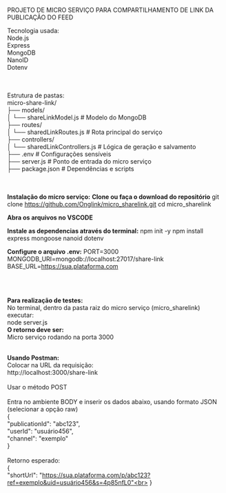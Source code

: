 PROJETO DE MICRO SERVIÇO PARA COMPARTILHAMENTO DE LINK DA PUBLICAÇÃO DO FEED

Tecnologia usada: <br>
Node.js<br>
Express<br>
MongoDB<br>
NanoID<br>
Dotenv<br>


<br><br>
Estrutura de pastas:<br>
micro-share-link/<br>
├── models/<br>
│   └── shareLinkModel.js         # Modelo do MongoDB<br>
├── routes/<br>
│   └── sharedLinkRoutes.js          # Rota principal do serviço<br>
├── controllers/<br>
│   └── sharedLinkControllers.js # Lógica de geração e salvamento<br>
├── .env                      # Configurações sensíveis<br>
├── server.js                 # Ponto de entrada do micro serviço<br>
├── package.json              # Dependências e scripts<br>
<br><br>

<b>Instalação do micro serviço:</b>
<b>Clone ou faça o download do repositório</b>
git clone https://github.com/Onglink/micro_sharelink.git
cd micro_sharelink

<b>Abra os arquivos no VSCODE</b>

<b> Instale as dependencias através do terminal:</b>
npm init -y
npm install express mongoose nanoid dotenv

<b>Configure o arquivo .env:</b>
PORT=3000
MONGODB_URI=mongodb://localhost:27017/share-link
BASE_URL=https://sua.plataforma.com

<br><br>

<b>Para realização de testes:</b><br>
No terminal, dentro da pasta raiz do micro serviço (micro_sharelink) executar:<br>
node server.js<br>
<b>O retorno deve ser:</b><br>
Micro serviço rodando na porta 3000<br>
<br>

<b>Usando Postman:</b><br>
Colocar na URL da requisição:<br>
http://localhost:3000/share-link<br>
<br>
Usar o método POST<br>
<br>
Entra no ambiente BODY e inserir os dados abaixo, usando formato JSON (selecionar a opção raw)<br>
{<br>
  "publicationId": "abc123",<br>
  "userId": "usuário456",<br>
  "channel": "exemplo"<br>
}<br>
<br>
Retorno esperado:<br>
{<br>
    "shortUrl": "https://sua.plataforma.com/p/abc123?ref=exemplo&uid=usuário456&s=4p85nfL0"<br>
}<br>


